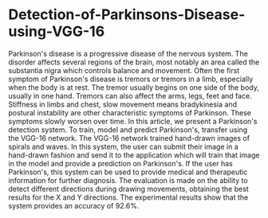 # Detection-of-Parkinsons-Disease-using-VGG-16
Parkinson's disease is a progressive disease of the nervous system. The disorder affects several regions of the brain, most notably an area called the substantia nigra which controls balance and movement. Often the first symptom of Parkinson's disease is tremors or tremors in a limb, especially when the body is at rest. The tremor usually begins on one side of the body, usually in one hand. Tremors can also affect the arms, legs, feet and face. Stiffness in limbs and chest, slow movement means bradykinesia and postural instability are other characteristic symptoms of Parkinson. These symptoms slowly worsen over time. In this article, we present a Parkinson's detection system. To train, model and predict Parkinson's, transfer using the VGG-16 network. The VGG-16 network trained hand-drawn images of spirals and waves. In this system, the user can submit their image in a hand-drawn fashion and send it to the application which will train that image in the model and provide a prediction on Parkinson's. If the user has Parkinson's, this system can be used to provide medical and therapeutic information for further diagnosis. The evaluation is made on the ability to detect different directions during drawing movements, obtaining the best results for the X and Y directions. The experimental results show that the system provides an accuracy of 92.6%.
